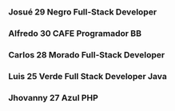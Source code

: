 ### Josué    29 Negro  Full-Stack Developer
### Alfredo  30  CAFE  Programador BB
### Carlos   28 Morado Full-Stack Developer
### Luis     25 Verde  Full Stack Developer Java
### Jhovanny 27 Azul   PHP

